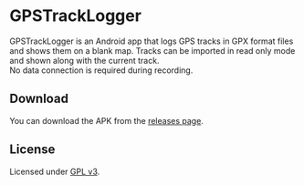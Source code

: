 # GPSTrackLogger

GPSTrackLogger is an Android app that logs GPS tracks in GPX format files and shows them on a blank map.
Tracks can be imported in read only mode and shown along with the current track.<br>
No data connection is required during recording. 

## Download
You can download the APK from the <a href="https://github.com/fcibecchini/GPSTrackLogger/releases/">releases page</a>.


## License
Licensed under <a href="http://www.gnu.org/licenses/gpl-3.0.html">GPL v3</a>.
